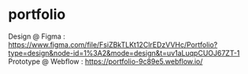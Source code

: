# portfolio
Design @ Figma : https://www.figma.com/file/FsiZBkTLKt12ClrEDzVVHc/Portfolio?type=design&node-id=1%3A2&mode=design&t=uv1aLuqpCUOJ67ZT-1
Prototype @ Webflow : https://portfolio-9c89e5.webflow.io/
